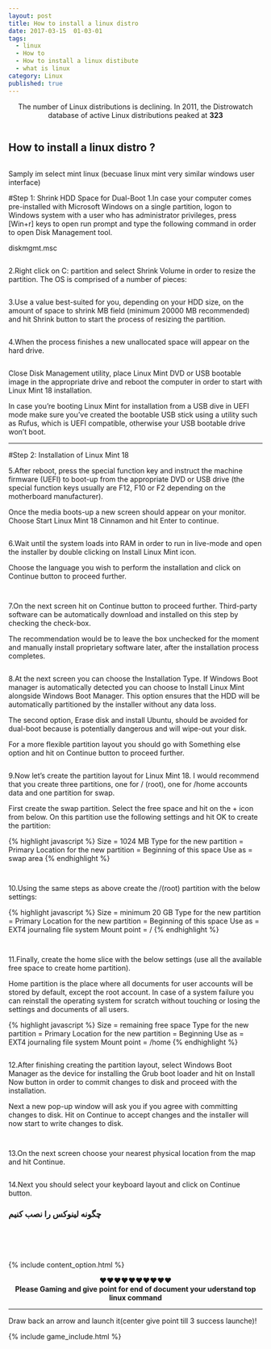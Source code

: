 ```yaml
---
layout: post
title: How to install a linux distro
date: 2017-03-15  01-03-01
tags:
  - linux
  - How to
  - How to install a linux distibute
  - what is linux
category: Linux
published: true
---
```


<center><p>The number of Linux distributions is declining. In 2011, the Distrowatch database of active Linux distributions peaked at <b>323</b></p></center>
<img src="{{ site.url }}/assets/img/how-to-install-a-linux-distro/linux-logo.jpg" alt="">

## How to install a linux distro ? 


<center>
<figure class="foto-legenda">
	<img src="{{ site.url }}/assets/img/how-to-install-a-linux-distro/Install-Linux-Mint-18-Dual-Boot-with-Windows-10.png" alt="">
</figure>
</center>

Samply im select mint linux (becuase linux mint very similar windows user interface)

#Step 1: Shrink HDD Space for Dual-Boot
1.In case your computer comes pre-installed with Microsoft Windows on a single partition, logon to Windows system with a user who has administrator privileges, press [Win+r] keys to open run prompt and type the following command in order to open Disk Management tool.

diskmgmt.msc

<figure class="foto-legenda">
	<img src="{{ site.url }}/assets/img/how-to-install-a-linux-distro/Open-Windows-Disk-Management.png" alt="">
</figure>

2.Right click on C: partition and select Shrink Volume in order to resize the partition.
The OS is comprised of a number of pieces: 

<figure class="foto-legenda">
	<img src="{{ site.url }}/assets/img/how-to-install-a-linux-distro/Shrink-Windows-Partition.png" alt="">
</figure>


3.Use a value best-suited for you, depending on your HDD size, on the amount of space to shrink MB field (minimum 20000 MB recommended) and hit Shrink button to start the process of resizing the partition.

<figure class="foto-legenda">
	<img src="{{ site.url }}/assets/img/how-to-install-a-linux-distro/Assign-Partition-Size.png" alt="">
</figure>

4.When the process finishes a new unallocated space will appear on the hard drive.

<figure class="foto-legenda">
	<img src="{{ site.url }}/assets/img/how-to-install-a-linux-distro/Unallocated-Partition.png" alt="">
</figure>

Close Disk Management utility, place Linux Mint DVD or USB bootable image in the appropriate drive and reboot the computer in order to start with Linux Mint 18 installation.

In case you’re booting Linux Mint for installation from a USB dive in UEFI mode make sure you’ve created the bootable USB stick using a utility such as Rufus, which is UEFI compatible, otherwise your USB bootable drive won’t boot.

<hr>

#Step 2: Installation of Linux Mint 18

5.After reboot, press the special function key and instruct the machine firmware (UEFI) to boot-up from the appropriate DVD or USB drive (the special function keys usually are F12, F10 or F2 depending on the motherboard manufacturer).

Once the media boots-up a new screen should appear on your monitor. Choose Start Linux Mint 18 Cinnamon and hit Enter to continue.

<figure class="foto-legenda">
	<img src="{{ site.url }}/assets/img/how-to-install-a-linux-distro/Select-Start-Linux-Mint-Cinnamon-Install.png" alt="">
</figure>

6.Wait until the system loads into RAM in order to run in live-mode and open the installer by double clicking on Install Linux Mint icon.

Choose the language you wish to perform the installation and click on Continue button to proceed further.

<figure class="foto-legenda">
	<img src="{{ site.url }}/assets/img/how-to-install-a-linux-distro/Select-Install-Linux-Mint.png" alt="">
</figure>

<figure class="foto-legenda">
	<img src="{{ site.url }}/assets/img/how-to-install-a-linux-distro/Select-Installation-Language.png" alt="">
</figure>


7.On the next screen hit on Continue button to proceed further. Third-party software can be automatically download and installed on this step by checking the check-box.

The recommendation would be to leave the box unchecked for the moment and manually install proprietary software later, after the installation process completes.


<figure class="foto-legenda">
	<img src="{{ site.url }}/assets/img/how-to-install-a-linux-distro/Preparing-to-Install-Linux-Mint-18.png" alt="">
</figure>


8.At the next screen you can choose the Installation Type. If Windows Boot manager is automatically detected you can choose to Install Linux Mint alongside Windows Boot Manager. This option ensures that the HDD will be automatically partitioned by the installer without any data loss.

The second option, Erase disk and install Ubuntu, should be avoided for dual-boot because is potentially dangerous and will wipe-out your disk.

For a more flexible partition layout you should go with Something else option and hit on Continue button to proceed further.

<figure class="foto-legenda">
	<img src="{{ site.url }}/assets/img/how-to-install-a-linux-distro/Select-Installation-Type-for-Linux-Mint-18.png" alt="">
</figure>


9.Now let’s create the partition layout for Linux Mint 18. I would recommend that you create three partitions, one for / (root), one for /home accounts data and one partition for swap.

First create the swap partition. Select the free space and hit on the + icon from below. On this partition use the following settings and hit OK to create the partition:

{% highlight javascript %}
	Size = 1024 MB
	Type for the new partition = Primary
	Location for the new partition = Beginning of this space
	Use as = swap area
{% endhighlight %}

<figure class="foto-legenda">
	<img src="{{ site.url }}/assets/img/how-to-install-a-linux-distro/Select-Free-Partition-Space.png" alt="">
</figure>

<figure class="foto-legenda">
	<img src="{{ site.url }}/assets/img/how-to-install-a-linux-distro/Create-Swap-Partition.png" alt="">
</figure>

10.Using the same steps as above create the /(root) partition with the below settings:

{% highlight javascript %}
	Size = minimum 20 GB
	Type for the new partition = Primary
	Location for the new partition = Beginning of this space
	Use as = EXT4 journaling file system
	Mount point = /
{% endhighlight %}

<figure class="foto-legenda">
	<img src="{{ site.url }}/assets/img/how-to-install-a-linux-distro/Select-Free-Space.png" alt="">
</figure>

<figure class="foto-legenda">
	<img src="{{ site.url }}/assets/img/how-to-install-a-linux-distro/Create-Root-Partition.png" alt="">
</figure>

11.Finally, create the home slice with the below settings (use all the available free space to create home partition).

Home partition is the place where all documents for user accounts will be stored by default, except the root account. In case of a system failure you can reinstall the operating system for scratch without touching or losing the settings and documents of all users.

{% highlight javascript %}
	Size = remaining free space
	Type for the new partition = Primary
	Location for the new partition = Beginning 
	Use as = EXT4 journaling file system
	Mount point = /home
{% endhighlight %}

<figure class="foto-legenda">
	<img src="{{ site.url }}/assets/img/how-to-install-a-linux-distro/Create-Home-Partition.png" alt="">
</figure>

12.After finishing creating the partition layout, select Windows Boot Manager as the device for installing the Grub boot loader and hit on Install Now button in order to commit changes to disk and proceed with the installation.

Next a new pop-up window will ask you if you agree with committing changes to disk. Hit on Continue to accept changes and the installer will now start to write changes to disk.

<figure class="foto-legenda">
	<img src="{{ site.url }}/assets/img/how-to-install-a-linux-distro/Linux-Mint-18-Installation-Summary.png" alt="">
</figure>

<figure class="foto-legenda">
	<img src="{{ site.url }}/assets/img/how-to-install-a-linux-distro/Accept-Write-Changes-to-Disk.png" alt="">
</figure>

13.On the next screen choose your nearest physical location from the map and hit Continue.

<figure class="foto-legenda">
	<img src="{{ site.url }}/assets/img/how-to-install-a-linux-distro/Select-Country-Zone.png" alt="">
</figure>

14.Next you should select your keyboard layout and click on Continue button.


### چگونه لینوکس را نصب کنیم 

<center>
	<b></b>
	<br>
	<div class="video">
		<div id="14920181636426942"><script type="text/JavaScript" src="https://www.aparat.com/embed/E8L43?data[rnddiv]=14920181636426942&data[responsive]=yes"></script></div>
	</div>
	<br><br>

</center>

{% include content_option.html %}


<center>♥♥♥♥♥♥♥♥♥♥
<br><b>Please Gaming and give point for end of document your uderstand top linux command</b><br>
</center>
<hr>
<span>Draw back an arrow and launch it(center give point till 3 success launche)!</span>

<!---
{% highlight javascript %}
use admin
db.createUser{
	user: "bonitao",
	pwd: "2016bonitao",
	roles: [{role: "userAdminAnyDatabase", db: "admin"}]
}
{% endhighlight %}
-->

{% include game_include.html %}
